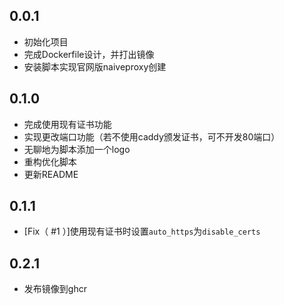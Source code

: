 ## 0.0.1
- 初始化项目
- 完成Dockerfile设计，并打出镜像
- 安装脚本实现官网版naiveproxy创建

## 0.1.0
- 完成使用现有证书功能
- 实现更改端口功能（若不使用caddy颁发证书，可不开发80端口）
- 无聊地为脚本添加一个logo
- 重构优化脚本
- 更新README

## 0.1.1
- [Fix（ #1 ）]使用现有证书时设置`auto_https`为`disable_certs`

## 0.2.1
- 发布镜像到ghcr